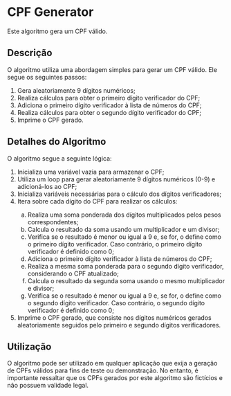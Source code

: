 <body>
  <h1>CPF Generator</h1>
  <p>Este algoritmo gera um CPF válido.</p>

  <h2>Descrição</h2>
  <p>O algoritmo utiliza uma abordagem simples para gerar um CPF válido. Ele segue os seguintes passos:</p>
  <ol>
    <li>Gera aleatoriamente 9 dígitos numéricos;</li>
    <li>Realiza cálculos para obter o primeiro dígito verificador do CPF;</li>
    <li>Adiciona o primeiro dígito verificador à lista de números do CPF;</li>
    <li>Realiza cálculos para obter o segundo dígito verificador do CPF;</li>
    <li>Imprime o CPF gerado.</li>
  </ol>

  <h2>Detalhes do Algoritmo</h2>
  <p>O algoritmo segue a seguinte lógica:</p>
  <ol>
    <li>Inicializa uma variável vazia para armazenar o CPF;</li>
    <li>Utiliza um loop para gerar aleatoriamente 9 dígitos numéricos (0-9) e adicioná-los ao CPF;</li>
    <li>Inicializa variáveis necessárias para o cálculo dos dígitos verificadores;</li>
    <li>Itera sobre cada dígito do CPF para realizar os cálculos:</li>
    <ol type="a">
      <li>Realiza uma soma ponderada dos dígitos multiplicados pelos pesos correspondentes;</li>
      <li>Calcula o resultado da soma usando um multiplicador e um divisor;</li>
      <li>Verifica se o resultado é menor ou igual a 9 e, se for, o define como o primeiro dígito verificador. Caso contrário, o primeiro dígito verificador é definido como 0;</li>
      <li>Adiciona o primeiro dígito verificador à lista de números do CPF;</li>
      <li>Realiza a mesma soma ponderada para o segundo dígito verificador, considerando o CPF atualizado;</li>
      <li>Calcula o resultado da segunda soma usando o mesmo multiplicador e divisor;</li>
      <li>Verifica se o resultado é menor ou igual a 9 e, se for, o define como o segundo dígito verificador. Caso contrário, o segundo dígito verificador é definido como 0;</li>
    </ol>
    <li>Imprime o CPF gerado, que consiste nos dígitos numéricos gerados aleatoriamente seguidos pelo primeiro e segundo dígitos verificadores.</li>
  </ol>

  <h2>Utilização</h2>
  <p>O algoritmo pode ser utilizado em qualquer aplicação que exija a geração de CPFs válidos para fins de teste ou demonstração. No entanto, é importante ressaltar que os CPFs gerados por este algoritmo são fictícios e não possuem validade legal.</p>
</body>
</html>
